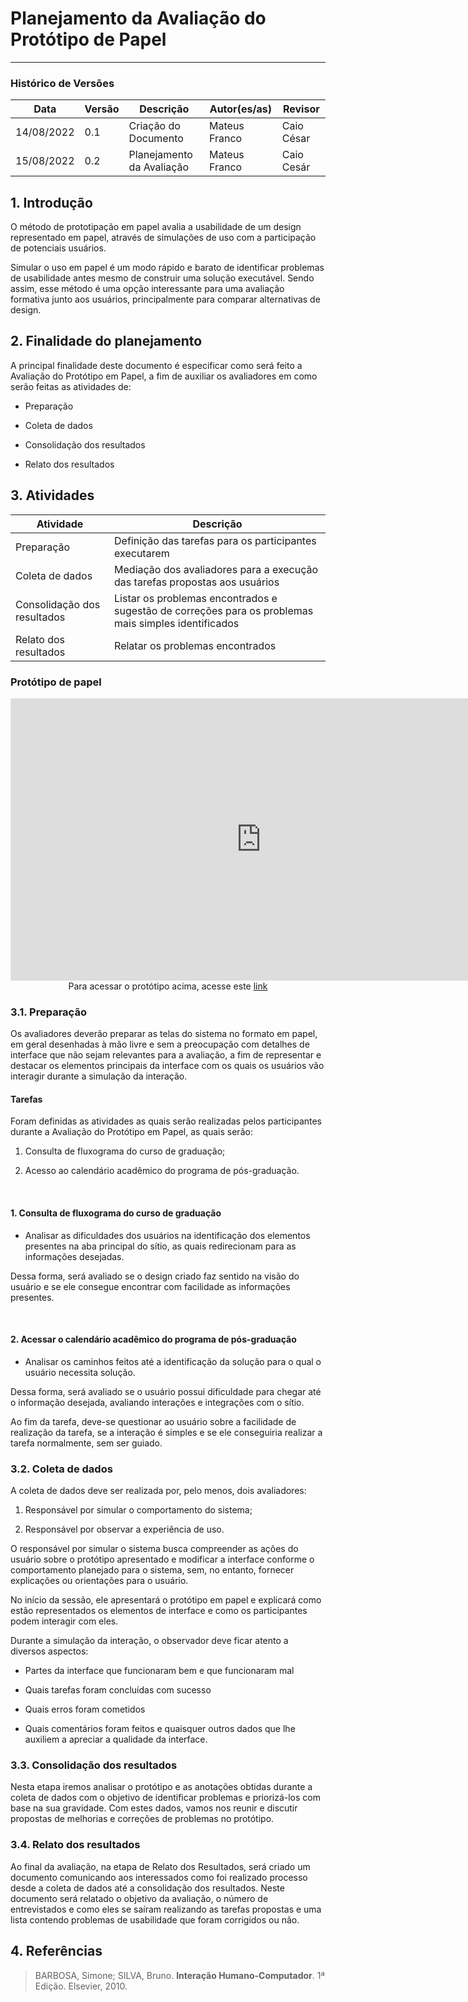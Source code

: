 # Planejamento da Avaliação do Protótipo de Papel
***

### Histórico de Versões

**Data** | **Versão** | **Descrição** | **Autor(es/as)** | **Revisor** |
--- | --- | --- | --- | --- |
14/08/2022 | 0.1 | Criação do Documento | Mateus Franco | Caio César
15/08/2022 | 0.2 | Planejamento da Avaliação | Mateus Franco | Caio Cesár

## 1. Introdução

O método de prototipação em papel avalia a usabilidade de um design representado em papel, através de simulações de uso com a participação de potenciais usuários.

Simular o uso em papel é um modo rápido e barato de identificar problemas de usabilidade antes mesmo de construir uma solução executável. Sendo assim, esse método é uma opção interessante para uma avaliação formativa junto aos usuários, principalmente para comparar alternativas de design.

## 2. Finalidade do planejamento

A principal finalidade deste documento é especificar como será feito a Avaliação do Protótipo em Papel, a fim de auxiliar os avaliadores em como serão feitas as atividades de: 

* Preparação

* Coleta de dados

* Consolidação dos resultados

* Relato dos resultados

## 3. Atividades

**Atividade** | **Descrição** |
--- | --- |
Preparação | Definição das tarefas para os participantes executarem 
Coleta de dados | Mediação dos avaliadores para a execução das tarefas propostas aos usuários 
Consolidação dos resultados | Listar os problemas encontrados e sugestão de correções para os problemas mais simples identificados 
Relato dos resultados | Relatar os problemas encontrados


### Protótipo de papel

<iframe style="border: 1px solid rgba(0, 0, 0, 0.1);" width="800" height="450" src="https://www.figma.com/embed?embed_host=share&url=https%3A%2F%2Fwww.figma.com%2Fproto%2F0c6zFSFHGjJqircoxlnQi5%2FProt%25C3%25B3tipo-de-papel%3Fnode-id%3D1%253A145%26scaling%3Dmin-zoom%26page-id%3D0%253A1%26starting-point-node-id%3D1%253A145" allowfullscreen></iframe>

<center>
<figcaption>
    Para acessar o protótipo acima, acesse este <a href='https://www.figma.com/file/0c6zFSFHGjJqircoxlnQi5/Prot%C3%B3tipo-de-papel?node-id=0%3A1' target='_blank'>link</a>
</figcaption>
</center>

### 3.1. Preparação

Os avaliadores deverão preparar as telas do sistema no formato em papel, em geral desenhadas à mão livre
e sem a preocupação com detalhes de interface que não sejam relevantes para a avaliação, a fim de representar e destacar os elementos principais da interface com os quais os usuários vão interagir durante a simulação da interação.

#### Tarefas

Foram definidas as atividades as quais serão realizadas pelos participantes durante a Avaliação do Protótipo em Papel, as quais serão:

1. Consulta de fluxograma do curso de graduação;

2. Acesso ao calendário acadêmico do programa de pós-graduação.

&nbsp;

#### 1. Consulta de fluxograma do curso de graduação

* Analisar as dificuldades dos usuários na identificação dos elementos presentes na aba principal do sítio, as quais redirecionam para as informações desejadas. 

Dessa forma, será avaliado se o design criado faz sentido na visão do usuário e se ele consegue encontrar com facilidade as informações presentes.

&nbsp;

#### 2. Acessar o calendário acadêmico do programa de pós-graduação

* Analisar os caminhos feitos até a identificação da solução para o qual o usuário necessita solução.

Dessa forma, será avaliado se o usuário possui dificuldade para chegar até o informação desejada, avaliando interações e integrações com o sítio. 

Ao fim da tarefa, deve-se questionar ao usuário sobre a facilidade de realização da tarefa, se a interação é simples e se ele conseguiria realizar a tarefa normalmente, sem ser guiado.


### 3.2. Coleta de dados

A coleta de dados deve ser realizada por, pelo menos, dois avaliadores:

1. Responsável por simular o comportamento do sistema;


2. Responsável por observar a experiência de uso. 


O responsável por simular o sistema busca compreender as ações do usuário sobre o protótipo apresentado e modificar a interface conforme o comportamento planejado para o sistema, sem, no entanto, fornecer explicações ou orientações para o usuário.

No início da sessão, ele apresentará o protótipo em papel e explicará como estão representados os elementos de
interface e como os participantes podem interagir com eles.

Durante a simulação da interação, o observador deve ficar atento a diversos aspectos:

* Partes da interface que funcionaram bem e que funcionaram mal

* Quais tarefas foram concluídas com sucesso

* Quais erros foram cometidos

* Quais comentários foram feitos e quaisquer outros dados que lhe auxiliem a apreciar a qualidade da interface.

### 3.3. Consolidação dos resultados

Nesta etapa iremos analisar o protótipo e as anotações obtidas durante a coleta de dados com o objetivo de identificar problemas e priorizá-los com base na sua gravidade. Com estes dados, vamos nos reunir e discutir propostas de melhorias e correções de problemas no protótipo.

### 3.4. Relato dos resultados

Ao final da avaliação, na etapa de Relato dos Resultados, será criado um documento comunicando aos interessados como foi realizado processo desde a coleta de dados até a consolidação dos resultados. Neste documento será relatado o objetivo da avaliação, o número de entrevistados e como eles se saíram realizando as tarefas propostas e uma lista contendo problemas de usabilidade que foram corrigidos ou não.

## 4. Referências

> BARBOSA, Simone; SILVA, Bruno. **Interação Humano-Computador**. 1ª Edição. Elsevier, 2010.
